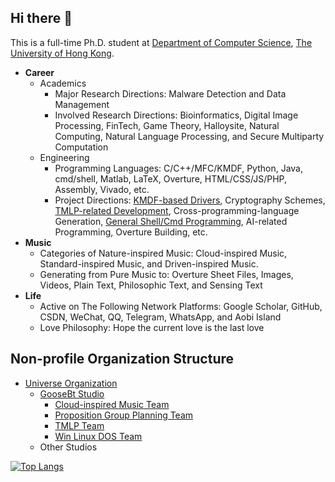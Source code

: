 ## Hi there 👋

This is a full-time Ph.D. student at [Department of Computer Science](https://www.cs.hku.hk/), [The University of Hong Kong](https://www.hku.hk/). 

- **Career**
  - Academics
    - Major Research Directions: Malware Detection and Data Management
    - Involved Research Directions: Bioinformatics, Digital Image Processing, FinTech, Game Theory, Halloysite, Natural Computing, Natural Language Processing, and Secure Multiparty Computation
  - Engineering
    - Programming Languages: C/C++/MFC/KMDF, Python, Java, cmd/shell, Matlab, LaTeX, Overture, HTML/CSS/JS/PHP, Assembly, Vivado, etc. 
    - Project Directions: [KMDF-based Drivers](https://github.com/GooseBt-Studio), Cryptography Schemes, [TMLP-related Development](https://github.com/TMLP-Team), Cross-programming-language Generation, [General Shell/Cmd Programming](https://github.com/Win-Linux-DOS-Team), AI-related Programming, Overture Building, etc. 
- **Music**
  - Categories of Nature-inspired Music: Cloud-inspired Music, Standard-inspired Music, and Driven-inspired Music. 
  - Generating from Pure Music to: Overture Sheet Files, Images, Videos, Plain Text, Philosophic Text, and Sensing Text
- **Life**
  - Active on The Following Network Platforms: Google Scholar, GitHub, CSDN, WeChat, QQ, Telegram, WhatsApp, and Aobi Island
  - Love Philosophy: Hope the current love is the last love

## Non-profile Organization Structure

- [Universe Organization](https://github.com/Universe-Organization)
  - [GooseBt Studio](https://github.com/GooseBt-Studio)
    - [Cloud-inspired Music Team](https://github.com/Cloud-inspired-Music-Team)
    - [Proposition Group Planning Team](https://github.com/Proposition-Group-Planning-Team)
    - [TMLP Team](https://github.com/TMLP-Team)
    - [Win Linux DOS Team](https://github.com/Win-Linux-DOS-Team)
  - Other Studios

[![Top Langs](https://github-readme-stats.vercel.app/api/top-langs/?username=BatchClayderman&hide=CMake,Objective-C%2B%2B&layout=compact)](https://github.com/anuraghazra/github-readme-stats)
